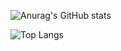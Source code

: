 ![Anurag's GitHub stats](https://github-readme-stats.vercel.app/api?username=mffdsp&theme=dracula&show_icons=true)

![Top Langs](https://github-readme-stats.vercel.app/api/top-langs/?username=mffdsp&theme=dracula&langs_count=10&layout=compact)
